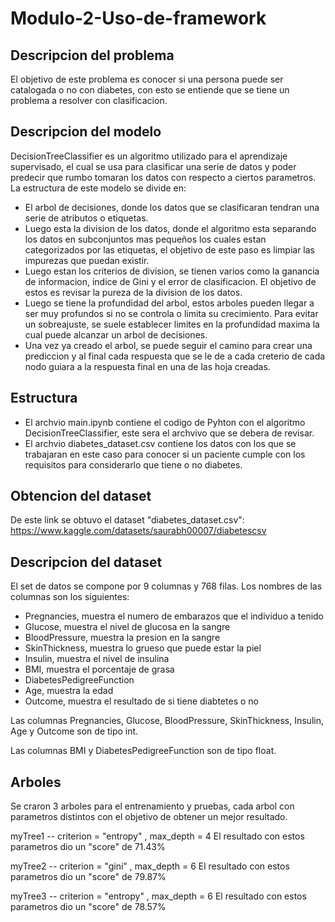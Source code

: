 # Modulo-2-Uso-de-framework

## Descripcion del problema
El objetivo de este problema es conocer si una persona puede ser catalogada o no con diabetes, con esto se entiende que se tiene un problema a resolver con clasificacion.

## Descripcion del modelo
DecisionTreeClassifier es un algoritmo utilizado para el aprendizaje supervisado, el cual se usa para clasificar una serie de datos y poder predecir que rumbo tomaran los datos con respecto a ciertos parametros. La estructura de este modelo se divide en: 
- El arbol de decisiones, donde los datos que se clasificaran tendran una serie de atributos o etiquetas.
- Luego esta la division de los datos, donde el algoritmo esta separando los datos en subconjuntos mas pequeños los cuales estan categorizados por las etiquetas, el objetivo de este paso es limpiar las impurezas que puedan existir.
- Luego estan los criterios de division, se tienen varios como la ganancia de informacion, indice de Gini y el error de clasificacion. El objetivo de estos es revisar la pureza de la division de los datos.
- Luego se tiene la profundidad del arbol, estos arboles pueden llegar a ser muy profundos si no se controla o limita su crecimiento. Para evitar un sobreajuste, se suele establecer limites en la profundidad maxima la cual puede alcanzar un arbol de decisiones.
- Una vez ya creado el arbol, se puede seguir el camino para crear una prediccion y al final cada respuesta que se le de a cada creterio de cada nodo guiara a la respuesta final en una de las hoja creadas. 

## Estructura
- El archvio main.ipynb contiene el codigo de Pyhton con el algoritmo DecisionTreeClassifier, este sera el archvivo que se debera de revisar.
- El archvio diabetes_dataset.csv contiene los datos con los que se trabajaran en este caso para conocer si un paciente cumple con los requisitos para considerarlo que tiene o no diabetes.
## Obtencion del dataset
De este link se obtuvo el dataset "diabetes_dataset.csv": https://www.kaggle.com/datasets/saurabh00007/diabetescsv 

## Descripcion del dataset
El set de datos se compone por 9 columnas y 768 filas. Los nombres de las columnas son los siguientes:
- Pregnancies, muestra el numero de embarazos que el individuo a tenido
- Glucose, muestra el nivel de glucosa en la sangre
- BloodPressure, muestra la presion en la sangre
- SkinThickness, muestra lo grueso que puede estar la piel
- Insulin, muestra el nivel de insulina 
- BMI, muestra el porcentaje de grasa
- DiabetesPedigreeFunction
- Age, muestra la edad
- Outcome, muestra el resultado de si tiene diabtetes o no

Las columnas Pregnancies, Glucose, BloodPressure, SkinThickness, Insulin, Age y Outcome son de tipo int.

Las columnas BMI y DiabetesPedigreeFunction son de tipo float.


## Arboles
Se craron 3 arboles para el entrenamiento y pruebas, cada arbol con parametros distintos con el objetivo de obtener un mejor resultado.

myTree1 -- criterion = "entropy" , max_depth = 4
El resultado con estos parametros dio un "score" de 71.43%

myTree2 -- criterion = "gini" , max_depth = 6
El resultado con estos parametros dio un "score" de 79.87%

myTree3 -- criterion = "entropy" , max_depth = 6
El resultado con estos parametros dio un "score" de 78.57%
